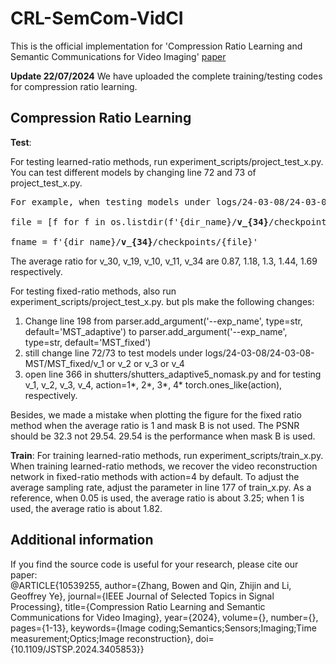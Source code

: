 # CRL-SemCom-VidCI
This is the official implementation for 'Compression Ratio Learning and Semantic Communications for Video Imaging'  [paper]([https://ieeexplore.ieee.org/abstract/document/10539255])

**Update 22/07/2024** We have uploaded the complete training/testing codes for compression ratio learning.

## Compression Ratio Learning

<b>Test</b>:

For testing learned-ratio methods, run experiment_scripts/project_test_x.py. 
You can test different models by changing line 72 and 73 of project_test_x.py. 
<pre>
For example, when testing models under logs/24-03-08/24-03-08-MST/MST_adaptive/<b>v_34</b>/checkpoints/<b>model_epoch_0006.pth</b>, line 72/73 are,

file = [f for f in os.listdir(f'{dir_name}/<b>v_{34}</b>/checkpoints') if '<b>model_epoch_0006.pth</b>' in f][0] 

fname = f'{dir_name}/<b>v_{34}</b>/checkpoints/{file}'
</pre>

The average ratio for v_30, v_19, v_10, v_11, v_34 are 0.87, 1.18,  1.3,  1.44,  1.69 respectively.

For testing fixed-ratio methods, also run experiment_scripts/project_test_x.py. but pls make the following changes:
1. Change line 198 from parser.add_argument('--exp_name', type=str, default='MST_adaptive') to parser.add_argument('--exp_name', type=str, default='MST_fixed')
2. still change line 72/73 to test models under logs/24-03-08/24-03-08-MST/MST_fixed/v_1 or v_2 or v_3 or v_4
3. open  line 366 in shutters/shutters_adaptive5_nomask.py and for testing v_1, v_2, v_3, v_4, action=1*, 2*, 3*, 4* torch.ones_like(action), respectively.

Besides, we made a mistake when plotting the figure for the fixed ratio method when the average ratio is 1 and mask B is not used. The PSNR should be 32.3 not 29.54. 29.54 is the performance when mask B is used. 

<b>Train</b>:
For training learned-ratio methods, run experiment_scripts/train_x.py.
When training learned-ratio methods, we recover the video reconstruction network in fixed-ratio methods with action=4 by default.
To adjust the average sampling rate, adjust the parameter in line 177 of train_x.py. As a reference, when 0.05 is used, the average ratio is about 3.25; when 1 is used, the average ratio is about 1.82.

## Additional information
If you find the source code is useful for your research, please cite our paper:  
@ARTICLE{10539255,
  author={Zhang, Bowen and Qin, Zhijin and Li, Geoffrey Ye},
  journal={IEEE Journal of Selected Topics in Signal Processing}, 
  title={Compression Ratio Learning and Semantic Communications for Video Imaging}, 
  year={2024},
  volume={},
  number={},
  pages={1-13},
  keywords={Image coding;Semantics;Sensors;Imaging;Time measurement;Optics;Image reconstruction},
  doi={10.1109/JSTSP.2024.3405853}}


